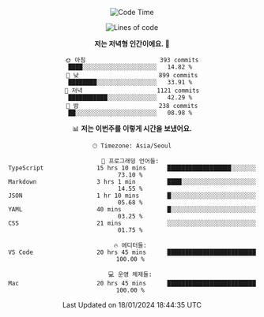 <div align='center'>
 
<!--START_SECTION:waka-->
![Code Time](http://img.shields.io/badge/Code%20Time-3%2C285%20hrs%2048%20mins-blue)

![Lines of code](https://img.shields.io/badge/%EC%A0%80%EB%8A%94%20%EC%97%AC%ED%83%9C%EA%B9%8C%EC%A7%80%20-1.3%20million%20%EC%A4%84%EC%9D%98%20%EC%BD%94%EB%93%9C%EB%A5%BC%20%EC%9E%91%EC%84%B1%ED%96%88%EC%96%B4%EC%9A%94.-blue)

**저는 저녁형 인간이에요. 🦉** 

```text
🌞 아침                     393 commits         ████░░░░░░░░░░░░░░░░░░░░░   14.82 % 
🌆 낮　                     899 commits         ████████░░░░░░░░░░░░░░░░░   33.91 % 
🌃 저녁                     1121 commits        ███████████░░░░░░░░░░░░░░   42.29 % 
🌙 밤　                     238 commits         ██░░░░░░░░░░░░░░░░░░░░░░░   08.98 % 
```


📊 **저는 이번주를 이렇게 시간을 보냈어요.** 

```text
🕑︎ Timezone: Asia/Seoul

💬 프로그래밍 언어들: 
TypeScript               15 hrs 10 mins      ██████████████████░░░░░░░   73.10 % 
Markdown                 3 hrs 1 min         ████░░░░░░░░░░░░░░░░░░░░░   14.55 % 
JSON                     1 hr 10 mins        █░░░░░░░░░░░░░░░░░░░░░░░░   05.68 % 
YAML                     40 mins             █░░░░░░░░░░░░░░░░░░░░░░░░   03.25 % 
CSS                      21 mins             ░░░░░░░░░░░░░░░░░░░░░░░░░   01.75 % 

🔥 에디터들: 
VS Code                  20 hrs 45 mins      █████████████████████████   100.00 % 

💻 운영 체제들: 
Mac                      20 hrs 45 mins      █████████████████████████   100.00 % 
```


 Last Updated on 18/01/2024 18:44:35 UTC
<!--END_SECTION:waka-->
 </div>
<!---
Emewjin/Emewjin is a ✨ special ✨ repository because its `README.md` (this file) appears on your GitHub profile.
You can click the Preview link to take a look at your changes.
--->
